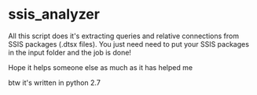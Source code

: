 # ssis_analyzer

All this script does it's extracting queries and relative connections from SSIS packages (.dtsx files).
You just need need to put your SSIS packages in the input folder and the job is done!


Hope it helps someone else as much as it has helped me 

btw it's written in python 2.7
